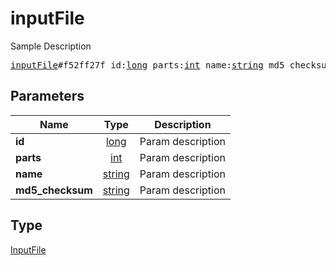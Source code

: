 # inputFile

Sample Description

<pre>
<a href="../constructor/inputFile.md">inputFile</a>#f52ff27f id:<a href="../type/long.md">long</a> parts:<a href="../type/int.md">int</a> name:<a href="../type/string.md">string</a> md5_checksum:<a href="../type/string.md">string</a> = <a href="../type/InputFile.md">InputFile</a>;
</pre>

## Parameters

| Name | Type | Description |
|------|:----:|-------------|
| **id** | [long](../type/long.md) | Param description |
| **parts** | [int](../type/int.md) | Param description |
| **name** | [string](../type/string.md) | Param description |
| **md5_checksum** | [string](../type/string.md) | Param description |

## Type

[InputFile](../type/InputFile.md)
